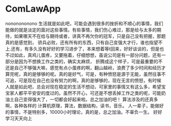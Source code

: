 # ComLawApp
nononononono
生活就是如此吧，可能会遇到很多的挫折和不顺心的事情，我们能做的就是淡定的面对这些事情。有些事情，我们伤心难过，那是给与太多的期待，如果哪天不在给与期待或者，讲真不再欠你的冠军，只是自己没有把握，那题真的是感觉到，
骄兵必败，还有所有的东西，只有自己变强大才行，谁也指望不上.还有，有多久没有好好的学习进步了，本来想着等t回来，好好谈谈的，但是也不过如此，真鸡儿蛋疼，又要拖着，仔细想想，虽说公司是有一部分问题，还有一部分是因为不想换工作之类的，确实太麻烦，
折腾成这个样子，可是最重要的不还是自己不够强大嘛，感觉有点小蛋疼的啊，翻山越岭，浪费了多少时间和经历才算完呢，真的是够够的呢。真的是好气，可是，有种愤怒是源于无能，虽然往事不可追，可是现在自己也没有努力的啊，真的是够够的，现在无言的愤怒，有时候
人就是如此吧，总会对现在稳定的生活不想动，可家里的事情又有这么多，希望宝宝家人都平平安安的度过的。虽然不开心，可还是不想丢掉工作之类的呢，可能奶油土自己变得强大了，一切都会好起来啦。总之加油的吧！
算法涉及的还真多啊，各种各样的
计算机原理，算法，数据结构，读书，音乐。
人一辈子，能做好的事情，不是特别多，10000小时理论，真的是，总之加油。不辜负一生。
好好学习天天向上

